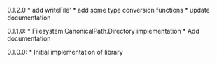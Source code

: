 0.1.2.0
    * add writeFile'
    * add some type conversion functions
    * update documentation

0.1.1.0:
    * Filesystem.CanonicalPath.Directory implementation
    * Add documentation

0.1.0.0:
    * Initial implementation of library

